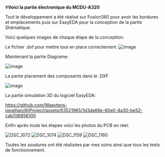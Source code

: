 #**Voici la partie électronique du MCDU-A320**


Tout le développement a été réalisé sur Fusion360 pour avoir les bordures et emplacements puis sur EasyEDA pour la conception de la partie Shématique.

Voici quelques images de chaque étape de la conception:


Le fichier .dxf pour mettre tout en place correctement:
![image](https://github.com/Waeytens-jonathan/AllProject/assets/63521965/cacfdec2-ffb5-402a-a9a5-34213cce1bd4)


Maintenant la partie Diagrame:

![image](https://github.com/Waeytens-jonathan/AllProject/assets/63521965/a55b9ea6-d654-4e9b-8587-42cf0328221f)

La partie placement des composants dans le .DXF

![image](https://github.com/Waeytens-jonathan/AllProject/assets/63521965/85783c66-00a1-497d-bd00-4b80ef2d1675)


La partie simulation 3D du logiciel EasyEDA:

https://github.com/Waeytens-jonathan/AllProject/assets/63521965/1d3da66e-60e0-4a30-be52-cab7d6856100

Enfin après toute les étapes voici les photos du PCB en réel:

![DSC_1072](https://github.com/Waeytens-jonathan/AllProject/assets/63521965/34086fb7-d996-4a63-9d9b-7163c4660345)
![DSC_1074](https://github.com/Waeytens-jonathan/AllProject/assets/63521965/fdf5a39b-3e43-4f71-ae60-58c74fe91556)
![DSC_1159](https://github.com/Waeytens-jonathan/AllProject/assets/63521965/9500cd58-00a8-488c-8139-c0ce4f8aa8f1)
![DSC_1160](https://github.com/Waeytens-jonathan/AllProject/assets/63521965/7383481a-f31f-4deb-9d1a-ce2437f0afab)

Toutes les soudures ont été réalisées par mes soins ainsi que tous les tests de fonctionnement.
